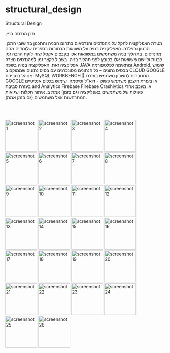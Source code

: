# structural_design
Structural Design

תכן הנדסה בניין

מטרת האפליקציה להקל על מהנדסים והנדסאים בתחום הבניה
והתכנון בחישובי התכן, הבטון והפלדה.
האפליקציה בנויה על משוואות הכתובות בספרים שלומדים מהם
מהנדסים.
בתהליך בניה משתמשים במשוואות אלו בקבצים אקסל שזה לוקח
הרבה זמן לבנות וליישם משוואות אלו בקובץ לפני תהליך בניה.
בשביל לקצר זמן למהנדסים נוצרה אפליקציה זאת.
 האפליקציה בנויה בשפה JAVA ומתאימה לפלטפורמה Android.
 שימוש בבסיס נתונים – כל הנתונים מסונכרנים עם בסיס נתונים
שממוקם ב CLOUD GOOGLE ומנוהל בסביבת MySQL
WORKBENCH
 התחברות לחשבון משתמש בעזרת GOOGLE או בעזרת חשבון
משתמש פשוט - דוא"ל וסיסמה.
 שימוש בכלים אנליטיים בעזרת סביבת and Analytics Firebase
Firebase Crashlytics
א. מעכב אחרי פעולות של משתמשים באפליקציה (גם בזמן) אמת
ב. איתור תקלות ושגיאות המתרחשות אצל משתמשים
(גם בזמן אמת).


<br><br>
<div>
<img src="https://user-images.githubusercontent.com/16803977/200957841-23709082-fa8a-4354-9006-f09d163c2bfd.png" width="100" title="screenshot 1">
<img src="https://user-images.githubusercontent.com/16803977/200957842-88d1af0c-cb1a-48ac-a287-25b8f05e3f4c.png" width="100" title="screenshot 2">
<img src="https://user-images.githubusercontent.com/16803977/200957845-fa0e9911-a554-4e5f-ae64-2cbb83753973.png" width="100" title="screenshot 3">
<img src="https://user-images.githubusercontent.com/16803977/200957847-5db61517-b862-4e56-98aa-0d5753d66d59.png" width="100" title="screenshot 4">
<img src="https://user-images.githubusercontent.com/16803977/200957850-b0e2fcf2-5ffd-4b3e-ba78-f72ede542980.png" width="100" title="screenshot 5">
<img src="https://user-images.githubusercontent.com/16803977/200957851-b4f44c71-1fa6-4d60-8672-494b4821613f.png" width="100" title="screenshot 6">
<img src="https://user-images.githubusercontent.com/16803977/200957854-efc63558-8049-4f71-8f85-98a9efc8b873.png" width="100" title="screenshot 7">
<img src="https://user-images.githubusercontent.com/16803977/200957857-89588cff-c785-4b58-a4de-22d1f9632ad0.png" width="100" title="screenshot 8">
<img src="https://user-images.githubusercontent.com/16803977/200957858-a18066d2-ee43-4ded-80e0-5f2c08d9ca6d.png" width="100" title="screenshot 9">
<img src="https://user-images.githubusercontent.com/16803977/200957860-e27deebd-a827-46bf-a814-5dbb33a5f5ce.png" width="100" title="screenshot 10">
<img src="https://user-images.githubusercontent.com/16803977/200957861-587b4e3f-70b4-49c8-be07-5c85ef449ba4.png" width="100" title="screenshot 11">
<img src="https://user-images.githubusercontent.com/16803977/200957863-f8cd1b98-7b5a-4be9-ad1b-171fe65a0580.png" width="100" title="screenshot 12">
<img src="https://user-images.githubusercontent.com/16803977/200957864-f40d2958-16f8-40cc-bd76-8d20e0457f52.png" width="100" title="screenshot 13">
<img src="https://user-images.githubusercontent.com/16803977/200957865-14a74faf-b726-4e9e-ba21-1812975696a3.png" width="100" title="screenshot 14">
<img src="https://user-images.githubusercontent.com/16803977/200957866-ef7fc838-7c82-4120-8823-7c207269ce37.png" width="100" title="screenshot 15">
<img src="https://user-images.githubusercontent.com/16803977/200957868-55e41b75-6e78-4498-9131-807a6fb8a0bb.png" width="100" title="screenshot 16">
<img src="https://user-images.githubusercontent.com/16803977/200957870-8acd9425-1d94-497c-be37-6aa397e4c974.png" width="100" title="screenshot 17">
<img src="https://user-images.githubusercontent.com/16803977/200957871-94e39357-67b8-4bd3-b175-fd1642b4bdac.png" width="100" title="screenshot 18">
<img src="https://user-images.githubusercontent.com/16803977/200957872-2579489d-1eae-440c-843f-a67d816a227c.png" width="100" title="screenshot 19">
<img src="https://user-images.githubusercontent.com/16803977/200957873-d8ae59c4-45fc-46e7-9066-ac8684d1afda.png" width="100" title="screenshot 20">
<img src="https://user-images.githubusercontent.com/16803977/200957876-2ed6be65-d891-4f16-9bc2-ad08afb17bad.png" width="100" title="screenshot 21">
<img src="https://user-images.githubusercontent.com/16803977/200957881-130867cc-7cf9-42f9-8c94-93979dbbaacd.png" width="100" title="screenshot 22">
<img src="https://user-images.githubusercontent.com/16803977/200957884-49264609-cce3-4f15-a9bd-8bea1d8087df.png" width="100" title="screenshot 23">
<img src="https://user-images.githubusercontent.com/16803977/200957886-b24a1d7e-a669-4368-bddf-91df638d216e.png" width="100" title="screenshot 24">
<img src="https://user-images.githubusercontent.com/16803977/200957887-34500dae-8250-4a97-98c3-3f4bef8e2ab6.png" width="100" title="screenshot 25">
<img src="https://user-images.githubusercontent.com/16803977/200957889-b123ed38-e748-4891-b16f-279fcc8a817c.png" width="100" title="screenshot 26">
</div>
